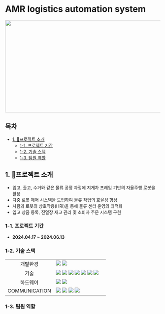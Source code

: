 # AMR logistics automation system
<div align="center">

<img src="https://github.com/addinedu-ros-4th/ros-repo-2/assets/118419026/dd1da530-6c66-4815-94ef-1b23f385e5c4" width="700" height="300">


<div align="left">

## 목차
  * [1. 🤖프로젝트 소개](#1-프로젝트-소개)
    + [1-1. 프로젝트 기간](#1-1-프로젝트-기간)
    + [1-2. 기술 스택](#1-2-기술-스택)
    + [1-3. 팀원 역할](#1-3-팀원-역할)

## 1. 🤖프로젝트 소개
- 입고, 출고, 수거와 같은 물류 공정 과정에 지게차 프레임 기반의 자율주행 로봇을 활용
- 다중 로봇 제어 시스템을 도입하여 물류 작업의 효율성 향상
- 사람과 로봇의 상호작용(HRI)을 통해 물류 센터 운영의 최적화
- 입고 상품 등록, 진열장 재고 관리 및 소비자 주문 시스템 구현

### 1-1. 프로젝트 기간
- **2024.04.17 ~ 2024.06.13**

### 1-2. 기술 스택
||||
|:---:|:---|:---|
|개발환경|<img src="https://img.shields.io/badge/Ubuntu-E95420?style=for-the-badge&logo=Ubuntu&logoColor=white"> <img src="https://img.shields.io/badge/VISUAL STUDIO CODE-007ACC?style=for-the-badge&logo=VisualStudioCode&logoColor=white">|
|기술|<img src="https://img.shields.io/badge/python-3670A0?style=for-the-badge&logo=python&logoColor=ffdd54"> <img src="https://img.shields.io/badge/C++-00599C?style=for-the-badge&logo=cplusplus&logoColor=white"> <img src="https://img.shields.io/badge/ros2-%2322314E?style=for-the-badge&logo=ros&logoColor=white"> <img src="https://img.shields.io/badge/numpy-%23013243.svg?style=for-the-badge&logo=numpy&logoColor=white"> <img src="https://img.shields.io/badge/OpenCV-5C3EE8?style=for-the-badge&logo=opencv&logoColor=white"> <img src="https://img.shields.io/badge/PyQt5-%23217346.svg?style=for-the-badge&logo=Qt&logoColor=white"> <img src="https://img.shields.io/badge/mysql-4479A1.svg?style=for-the-badge&logo=mysql&logoColor=white"> |
|하드웨어|<img src="https://img.shields.io/badge/-RaspberryPi 4-C51A4A?style=for-the-badge&logo=Raspberry-Pi"> <img src="https://img.shields.io/badge/-Arduino Mega-00979D?style=for-the-badge&logo=Arduino&logoColor=white">
|COMMUNICATION|<img src="https://img.shields.io/badge/confluence-%23172BF4.svg?style=for-the-badge&logo=confluence&logoColor=white"> <img src="https://img.shields.io/badge/jira-%230A0FFF.svg?style=for-the-badge&logo=jira&logoColor=white"> <img src="https://img.shields.io/badge/Slack-4A154B?style=for-the-badge&logo=Slack&logoColor=white">  <img src="https://img.shields.io/badge/github-181717?style=for-the-badge&logo=github&logoColor=white">|

### 1-3. 팀원 역할

